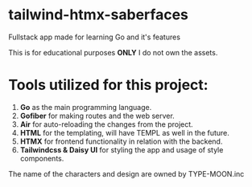 # tailwind-htmx-saberfaces
 Fullstack app made for learning Go and it's features
 
This is for educational purposes **ONLY** I do not own the assets.

# Tools utilized for this project:
  1. **Go** as the main programming language.
  2. **Gofiber** for making routes and the web server.
  3. **Air** for auto-reloading the changes from the project.
  4. **HTML** for the templating, will have TEMPL as well in the future.
  5. **HTMX** for frontend functionality in relation with the backend.
  6. **Tailwindcss & Daisy UI** for styling the app and usage of style components.


The name of the characters and design are owned by TYPE-MOON.inc

